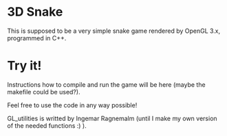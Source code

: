 3D Snake
==========
This is supposed to be a very simple snake game rendered by OpenGL 3.x, programmed in C++.

Try it!
========
Instructions how to compile and run the game will be here (maybe the makefile could be used?).

Feel free to use the code in any way possible!

GL_utilities is writted by Ingemar Ragnemalm (until I make my own version of the needed functions :) ).

